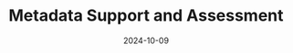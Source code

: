 ---
title: Metadata Support and Assessment
date: 2024-10-09
type: landing

sections:
  - block: markdown
    content:
        title: Metadata Support and Assessment
        text: | 
            Metadata is essentially _data about data_, providing descriptive information that helps in organizing, finding, and understanding resources. Therefore, metadata support (creating, managing and maintaining metadata) and metadata assessment (evaluating the quality and effectiveness of metadata, and its adherence to standards) are crucial for managing and utilizing digital resources such as research data effectively. Most important is that data is FAIR, which means that the data – and its metadata – meet the [FAIR principles](https://www.go-fair.org/fair-principles/), so that data is **F**indable, **A**ccessible, **I**nteroperable and **R**eusable. Persistent identifiers (PIDs) play a crucial role in making data FAIR, as outlined in the principles themselves and the [FAIR principles' interpretation by the GO FAIR community](https://www.gofair.foundation/interpretation).

  - block: markdown
    content:
        title: Tools for Quality Assessment of Metadata
        text: |
            The following tools can help you with assessing metadata, for example if it is in compliance with the FAIR principles or other metadata standards. Furthermore, published overviews and comparisons of the tools for FAIR data assessment give more detailed insights into the workings of the tools and can help you selecting the right one for your purpose.
            
            ## Tools
            
            ### [FAIR-Checker](https://fair-checker.france-bioinformatique.fr)
            The FAIR-Checker makes use of semantic web technologies to check if metadata is compliant with the FAIR principles. It was developed by the [French Institute for Bioinformatics](https://www.france-bioinformatique.fr/en/home/).
            
            ### [F-UJI FAIR Assessment](https://www.f-uji.net/?action=test)
            F-UJI FAIR Assessment assesses the FAIRness of research data objects (datasets) based on metrics developed by the [FAIRsFAIR project](https://www.fairsfair.eu). It only requires a PID or URL of the dataset which is to be assessed.
            
            ### [FAIR Enough](https://fair-enough.semanticscience.org)
            FAIR Enough checks if and how much online resources follow the FAIR principles. It is developed by the [Institute of Data Science at Maastricht University](https://www.maastrichtuniversity.nl/research/institute-data-science). It too only requires a PID or URL of the dataset which is to be assessed.
            
            ### [ARDC FAIR Data Self Assessment Tool](https://ardc.edu.au/resource/fair-data-self-assessment-tool/)
            The ARDC FAIR Data Self Assessment Tool assesses how FAIR your research dataset is based on a checklist and gives practical tips on how to enhance its FAIRness. It is developed by the [Australian Research Data Commons (ARDC)](https://ardc.edu.au/).
            
            ### [FAIR Evaluation Services](https://fairsharing.github.io/FAIR-Evaluator-FrontEnd)
            The FAIR Evaluation Services collect resources and guidelines to assess the FAIRness of digital resources. It focuses on maturity indicator tests. It is maintained by the [FAIRmetrics](https://github.com/FAIRMetrics) and the [FAIRsharing](https://sansonegroup.eng.ox.ac.uk/) groups.
            
            ### [AtMoDat Data Checker](https://www.atmodat.de/adc)
            The AtMoDat Data Checker is a Python-based library that contains checks to ensure compliance with the [AtMoDat Standard](https://www.atmodat.de/atmodat-standard). It is based on the [IOOS compliance checker](https://github.com/ioos/compliance-checker) and was developed for the climate research community.
            
            ## Overviews and Comparisons of Tools for FAIR Data Assessment
            
            The Hyve, a support portal for the life sciences, published an [overview and evaluation of the aforementioned four FAIR data assessment tools](https://www.thehyve.nl/articles/evaluation-fair-data-assessment-tools) (2023).
            
            The EOSC FAIR-IMPACT project has also reviewed three of these tools, but [with a focus on the application and potential repurposing to assess compliance with the FAIR for Research Software (FAIR4RS) principles](https://fair-impact.eu/news/comparison-tools-automated-fair-software-assessment) (2024).

  - block: markdown
    content:
        title: Metadata Working Groups within NFDI
        text: Of the sections of the NFDI, which work on cross-sectional topics across the consortia, the one most relevant in terms of PIDs is the section [_(Meta)data, Termino­­lo­gies, Provenance_](https://www.nfdi.de/section-meta/?lang=en). The section includes all consortia and communities and strives for connecting and harmonizing the developments in consortia that work with similar data structures, standards and tools in the topics of the section. Its goals are concepts and recommendations for the harmonization of (meta)data and the evaluation of existing approaches and best practices for the NFDI and beyond, among others. These goals are pursued in the section's different working groups.
---